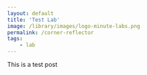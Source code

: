 ```yaml
---
layout: default
title: 'Test Lab'
image: /library/images/logo-minute-labs.png
permalink: /corner-reflector
tags:
    - lab
---
```


This is a test post